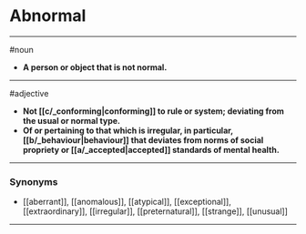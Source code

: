 # Abnormal
---
#noun
- **A person or object that is not normal.**
---
#adjective
- **Not [[c/_conforming|conforming]] to rule or system; deviating from the usual or normal type.**
- **Of or pertaining to that which is irregular, in particular, [[b/_behaviour|behaviour]] that deviates from norms of social propriety or [[a/_accepted|accepted]] standards of mental health.**
---
### Synonyms
- [[aberrant]], [[anomalous]], [[atypical]], [[exceptional]], [[extraordinary]], [[irregular]], [[preternatural]], [[strange]], [[unusual]]
---
